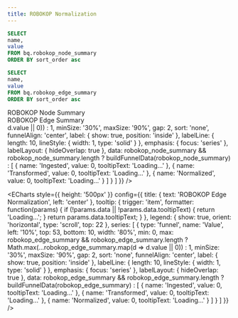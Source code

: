 ```yaml
---
title: ROBOKOP Normalization
---
```


<script>
  // Build funnel-style data with dropped counts and tooltips
  function buildFunnelData(data) {
    if (!data || !Array.isArray(data) || data.length === 0) {
      // Return dummy data if no data is available
      return [
        { name: 'Ingested', value: 0, tooltipText: 'No data available' },
        { name: 'Transformed', value: 0, tooltipText: 'No data available' },
        { name: 'Normalized', value: 0, tooltipText: 'No data available' }
      ];
    }

    const stageOrder = ['Ingested', 'Transformed', 'Normalized'];
    const stages = stageOrder.map(stage => {
      const found = data.find(d => d.name === stage);
      return found || { name: stage, value: 0 };
    });
    const total = stages[0]?.value || 1;

    return stages.map((stage, i) => {
      const prev = i > 0 ? stages[i - 1] : null;
      const percentOfIngested = ((stage.value / total) * 100).toFixed(1);
      const dropped = prev ? prev.value - stage.value : null;
      const droppedPct = dropped !== null ? ((dropped / total) * 100).toFixed(1) : null;

      return {
        name: stage.name,
        value: stage.value,
        tooltipText:
          `${stage.value.toLocaleString()}` +
          `<br/>Percent of Ingested: ${percentOfIngested}%` +
          (dropped !== null
            ? `<br/>Dropped from previous: ${dropped.toLocaleString()} (−${droppedPct}%)`
            : '')
      };
    });
  }

  // Compute the maximum value in a dataset (fallback to 1)
  function getMaxValue(data) {
    if (!data || !data.length) return 1;
    return Math.max(...data.map(d => d.value || 0), 1);
  }
</script>

```sql robokop_node_summary
SELECT
name,
value
FROM bq.robokop_node_summary
ORDER BY sort_order asc
```

```sql robokop_edge_summary
SELECT
name,
value
FROM bq.robokop_edge_summary
ORDER BY sort_order asc
```

<Grid col=2>
  <div>
    <div class="text-lg font-semibold mb-2">ROBOKOP Node Summary</div>
    <DataTable data={robokop_node_summary} />
  </div>

  <div>
    <div class="text-lg font-semibold mb-2">ROBOKOP Edge Summary</div>
    <DataTable data={robokop_edge_summary} />
  </div>
</Grid>


<Grid col={2}>
  <ECharts
    style={{ height: '500px' }}
    config={{
      title: { text: 'ROBOKOP Node Normalization', left: 'center' },
      tooltip: { 
        trigger: 'item', 
        formatter: function(params) {
          if (!params.data || !params.data.tooltipText) {
            return 'Loading...';
          }
          return params.data.tooltipText;
        }
      },
      legend: {
        show: true,
        orient: 'horizontal',
        type: 'scroll',
        top: 22
      },
      series: [
        {
          type: 'funnel',
          name: 'Value',
          left: '10%',
          top: 53,
          bottom: 10,
          width: '80%',
          min: 0,
          max: robokop_node_summary && robokop_node_summary.length ? 
               Math.max(...robokop_node_summary.map(d => d.value || 0)) : 1,
          minSize: '30%',
          maxSize: '90%',
          gap: 2,
          sort: 'none',
          funnelAlign: 'center',
          label: { show: true, position: 'inside' },
          labelLine: { length: 10, lineStyle: { width: 1, type: 'solid' } },
          emphasis: { focus: 'series' },
          labelLayout: { hideOverlap: true },
          data: robokop_node_summary && robokop_node_summary.length ? 
                buildFunnelData(robokop_node_summary) : 
                [
                  { name: 'Ingested', value: 0, tooltipText: 'Loading...' },
                  { name: 'Transformed', value: 0, tooltipText: 'Loading...' },
                  { name: 'Normalized', value: 0, tooltipText: 'Loading...' }
                ]
        }
      ]
    }}
  />

  <ECharts
    style={{ height: '500px' }}
    config={{
      title: { text: 'ROBOKOP Edge Normalization', left: 'center' },
      tooltip: { 
        trigger: 'item', 
        formatter: function(params) {
          if (!params.data || !params.data.tooltipText) {
            return 'Loading...';
          }
          return params.data.tooltipText;
        }
      },
      legend: {
        show: true,
        orient: 'horizontal',
        type: 'scroll',
        top: 22
      },
      series: [
        {
          type: 'funnel',
          name: 'Value',
          left: '10%',
          top: 53,
          bottom: 10,
          width: '80%',
          min: 0,
          max: robokop_edge_summary && robokop_edge_summary.length ? 
               Math.max(...robokop_edge_summary.map(d => d.value || 0)) : 1,
          minSize: '30%',
          maxSize: '90%',
          gap: 2,
          sort: 'none',
          funnelAlign: 'center',
          label: { show: true, position: 'inside' },
          labelLine: { length: 10, lineStyle: { width: 1, type: 'solid' } },
          emphasis: { focus: 'series' },
          labelLayout: { hideOverlap: true },
          data: robokop_edge_summary && robokop_edge_summary.length ? 
                buildFunnelData(robokop_edge_summary) : 
                [
                  { name: 'Ingested', value: 0, tooltipText: 'Loading...' },
                  { name: 'Transformed', value: 0, tooltipText: 'Loading...' },
                  { name: 'Normalized', value: 0, tooltipText: 'Loading...' }
                ]
        }
      ]
    }}
  />
</Grid>
